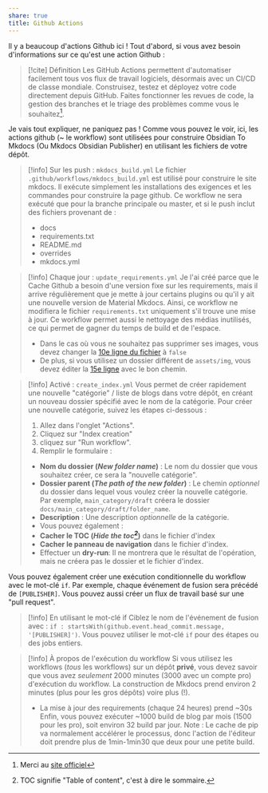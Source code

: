 ```yaml
---
share: true
title: Github Actions
---
```


Il y a beaucoup d'actions Github ici ! Tout d'abord, si vous avez besoin d'informations sur ce qu'est une action Github :
> [!cite] Définition
> Les GitHub Actions permettent d'automatiser facilement tous vos flux de travail logiciels, désormais avec un CI/CD de classe mondiale. Construisez, testez et déployez votre code directement depuis GitHub. Faites fonctionner les revues de code, la gestion des branches et le triage des problèmes comme vous le souhaitez[^1].

Je vais tout expliquer, ne paniquez pas ! Comme vous pouvez le voir, ici, les actions github (~ le workflow) sont utilisées pour construire Obsidian To Mkdocs (Ou Mkdocs Obsidian Publisher) en utilisant les fichiers de votre dépôt.

> [!info] Sur les push : `mkdocs_build.yml`
> Le fichier `.github/workflows/mkdocs_build.yml` est utilisé pour construire le site mkdocs.
> Il exécute simplement les installations des exigences et les commandes pour construire la page github.
> Ce workflow ne sera exécuté que pour la branche principale ou master, et si le push inclut des fichiers provenant de :
> - docs
> - requirements.txt
> - README.md
> - overrides
> - mkdocs.yml

> [!info] Chaque jour : `update_requirements.yml` 
> Je l'ai créé parce que le Cache Github a besoin d'une version fixe sur les requirements, mais il arrive régulièrement que je mette à jour certains plugins ou qu'il y ait une nouvelle version de Material Mkdocs. Ainsi, ce workflow ne modifiera le fichier `requirements.txt` uniquement s'il trouve une mise à jour.
> Ce workflow permet aussi le nettoyage des médias inutilisés, ce qui permet de gagner du temps de build et de l'espace.
> - Dans le cas où vous ne souhaitez pas supprimer ses images, vous devez changer la [10e ligne du fichier](https://github.com/ObsidianPublisher/publisher-template-gh-pages/blob/abb7e00fc5b01d7f52962f4656363770f189edee/.github/workflows/update_requirements.yml#L10) à `false`
> - De plus, si vous utilisez un dossier différent de `assets/img`, vous devez éditer la [15e ligne](https://github.com/ObsidianPublisher/publisher-template-gh-pages/blob/00acb11041f4522a2a775b564e59c0fb3172763f/.github/workflows/update_requirements.yml#L15) avec le bon chemin.

> [!info] Activé : `create_index.yml`
> Vous permet de créer rapidement une nouvelle "catégorie" / liste de blogs dans votre dépôt, en créant un nouveau dossier spécifié avec le nom de la catégorie.
> Pour créer une nouvelle catégorie, suivez les étapes ci-dessous :
> 1. Allez dans l'onglet "Actions".
> 2. Cliquez sur "Index creation"
> 3. cliquez sur "Run workflow".
> 4. Remplir le formulaire :
> - **Nom du dossier (*New folder name*)** : Le nom du dossier que vous souhaitez créer, ce sera la "nouvelle catégorie". 
> - **Dossier parent (*The path of the new folder*)** : Le chemin *optionnel* du dossier dans lequel vous voulez créer la nouvelle catégorie. Par exemple, `main_category/draft` créera le dossier `docs/main_category/draft/folder_name`.
> - **Description** : Une description *optionnelle* de la catégorie.
> - Vous pouvez également :
> - **Cacher le TOC (*Hide the toc[^2]*)** dans le fichier d'index
> - **Cacher le panneau de navigation** dans le fichier d'index.
> - Effectuer un **dry-run**: Il ne montrera que le résultat de l'opération, mais ne créera pas le dossier et le fichier d'index.

Vous pouvez également créer une exécution conditionnelle du workflow avec le mot-clé `if`. Par exemple, chaque événement de fusion sera précédé de `[PUBLISHER]`. Vous pouvez aussi créer un flux de travail basé sur une "pull request".

> [!info] En utilisant le mot-clé if 
> Ciblez le nom de l'événement de fusion avec : `if : startsWith(github.event.head_commit.message, '[PUBLISHER]')`.
> Vous pouvez utiliser le mot-clé `if` pour des étapes ou des jobs entiers. 

> [!info] À propos de l'exécution du workflow
> Si vous utilisez les workflows (*tous* les workflows) sur un dépôt **privé**, vous devez savoir que vous avez *seulement* 2000 minutes (3000 avec un compte pro) d'exécution du workflow. 
> La construction de Mkdocs prend environ 2 minutes (plus pour les gros dépôts) voire plus (!).
> - La mise à jour des requirements (chaque 24 heures) prend ~30s
> Enfin, vous pouvez exécuter ~1000 build de blog par mois (1500 pour les pro), soit environ 32 build par jour.
> Note : Le cache de pip va normalement accélérer le processus, donc l'action de l'éditeur doit prendre plus de 1min-1min30 que deux pour une petite build.

[^1]: Merci au [site officiel](https://github.com/features/actions)
[^2]: TOC signifie "Table of content", c'est à dire le sommaire. 